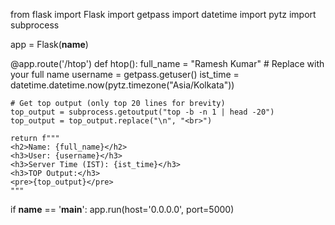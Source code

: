 from flask import Flask
import getpass
import datetime
import pytz
import subprocess

app = Flask(__name__)

@app.route('/htop')
def htop():
    full_name = "Ramesh Kumar"  # Replace with your full name
    username = getpass.getuser()
    ist_time = datetime.datetime.now(pytz.timezone("Asia/Kolkata"))
    
    # Get top output (only top 20 lines for brevity)
    top_output = subprocess.getoutput("top -b -n 1 | head -20")
    top_output = top_output.replace("\n", "<br>")

    return f"""
    <h2>Name: {full_name}</h2>
    <h3>User: {username}</h3>
    <h3>Server Time (IST): {ist_time}</h3>
    <h3>TOP Output:</h3>
    <pre>{top_output}</pre>
    """

if __name__ == '__main__':
    app.run(host='0.0.0.0', port=5000)
